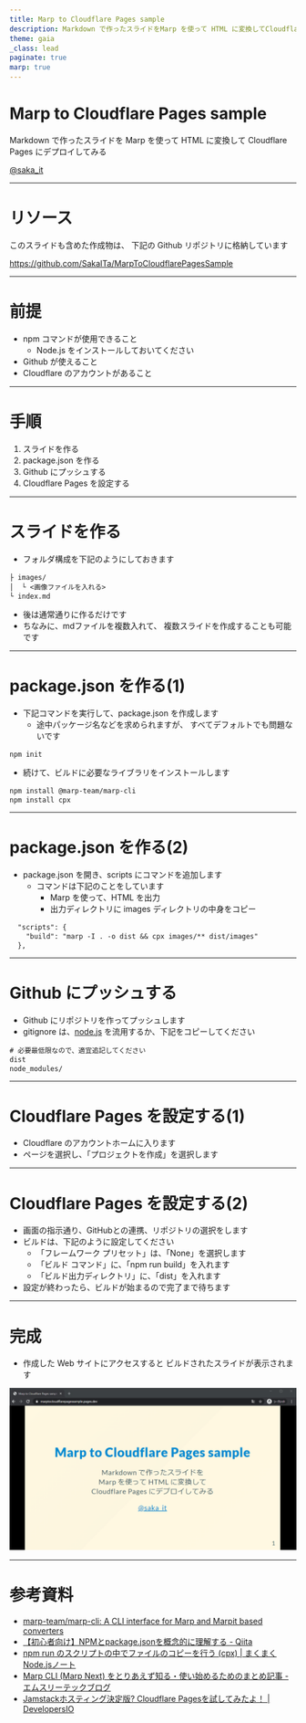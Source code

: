 ```yaml
---
title: Marp to Cloudflare Pages sample
description: Markdown で作ったスライドをMarp を使って HTML に変換してCloudflare Pages にデプロイしてみる
theme: gaia
_class: lead
paginate: true
marp: true
---
```


# **Marp to Cloudflare Pages sample**

Markdown で作ったスライドを 
Marp を使って HTML に変換して
Cloudflare Pages にデプロイしてみる

[@saka_it](https://twitter.com/saka_it)

---

# リソース
このスライドも含めた作成物は、
下記の Github リポジトリに格納しています

https://github.com/SakaITa/MarpToCloudflarePagesSample

---

# 前提

- npm コマンドが使用できること
  - Node.js をインストールしておいてください
- Github が使えること
- Cloudflare のアカウントがあること

---

# 手順

1. スライドを作る
2. package.json を作る
3. Github にプッシュする
4. Cloudflare Pages を設定する
   
---

# スライドを作る
- フォルダ構成を下記のようにしておきます

```
├ images/
│  └ <画像ファイルを入れる>
└ index.md
```
- 後は通常通りに作るだけです
- ちなみに、mdファイルを複数入れて、
  複数スライドを作成することも可能です

---

# package.json を作る(1)
- 下記コマンドを実行して、package.json を作成します
  - 途中パッケージ名などを求められますが、
    すべてデフォルトでも問題ないです
```
npm init
```
- 続けて、ビルドに必要なライブラリをインストールします
```
npm install @marp-team/marp-cli
npm install cpx
```

---

# package.json を作る(2)
- package.json を開き、scripts にコマンドを追加します
  - コマンドは下記のことをしています
    - Marp を使って、HTML を出力
    - 出力ディレクトリに images ディレクトリの中身をコピー
```
  "scripts": {
    "build": "marp -I . -o dist && cpx images/** dist/images"
  },
```

---

# Github にプッシュする
- Github にリポジトリを作ってプッシュします
- gitignore は、[node.js](https://github.com/github/gitignore/blob/master/Node.gitignore) を流用するか、下記をコピーしてください
```
# 必要最低限なので、適宜追記してください
dist
node_modules/
```

---

# Cloudflare Pages を設定する(1)
- Cloudflare のアカウントホームに入ります
- ページを選択し、「プロジェクトを作成」を選択します

---

# Cloudflare Pages を設定する(2)
- 画面の指示通り、GitHubとの連携、リポジトリの選択をします
- ビルドは、下記のように設定してください
  - 「フレームワーク プリセット」は、「None」を選択します
  - 「ビルド コマンド」に、「npm run build」を入れます
  - 「ビルド出力ディレクトリ」に、「dist」を入れます
- 設定が終わったら、ビルドが始まるので完了まで待ちます

---

# 完成
- 作成した Web サイトにアクセスすると
  ビルドされたスライドが表示されます

![bg right:33% 100%](images/image01.png)

---

# 参考資料
- [marp-team/marp-cli: A CLI interface for Marp and Marpit based converters](https://github.com/marp-team/marp-cli)
- [【初心者向け】NPMとpackage.jsonを概念的に理解する - Qiita](https://qiita.com/righteous/items/e5448cb2e7e11ab7d477)
- [npm run のスクリプトの中でファイルのコピーを行う (cpx) | まくまくNode.jsノート](https://maku77.github.io/nodejs/npm/npm-run-copy-file.html)
- [Marp CLI (Marp Next) をとりあえず知る・使い始めるためのまとめ記事 - エムスリーテックブログ](https://www.m3tech.blog/entry/marp-cli)
- [Jamstackホスティング決定版? Cloudflare Pagesを試してみたよ！ | DevelopersIO](https://dev.classmethod.jp/articles/cloudflare-pages/)
